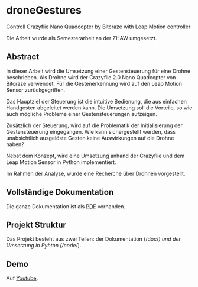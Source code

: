 # droneGestures

Controll Crazyflie Nano Quadcopter by Bitcraze with Leap Motion controller

Die Arbeit wurde als Semesterarbeit an der ZHAW umgesetzt.

## Abstract
In dieser Arbeit wird die Umsetzung einer Gestensteuerung für eine Drohne beschrieben. Als Drohne wird der Crazyflie 2.0 Nano Quadcopter von Bitcraze verwendet. Für die Gestenerkennung wird auf den Leap Motion Sensor zurückgegriffen.

Das Hauptziel der Steuerung ist die intuitive Bedienung, die aus einfachen Handgesten abgeleitet werden kann. Die Umsetzung soll die Vorteile, so wie auch mögliche Probleme einer Gestensteuerungen aufzeigen.

Zusätzlich der Steuerung, wird auf die Problematik der Initialisierung der Gestensteuerung eingegangen. Wie kann sichergestellt werden, dass unabsichtlich ausgelöste Gesten keine Auswirkungen auf die Drohne haben?

Nebst dem Konzept, wird eine Umsetzung anhand der Crazyflie und dem Leap Motion Sensor in Python implementiert.

Im Rahmen der Analyse, wurde eine Recherche über Drohnen vorgestellt.

## Vollständige Dokumentation
Die ganze Dokumentation ist als [PDF](https://github.com/MrJack91/droneGestures/raw/master/doc/drone.pdf) vorhanden.

## Projekt Struktur
Das Projekt besteht aus zwei Teilen: der Dokumentation (/doc/*) und der Umsetzung in Pyhton (/code/*).

## Demo
Auf [Youtube](https://youtu.be/dNCrFgdL1TM).
